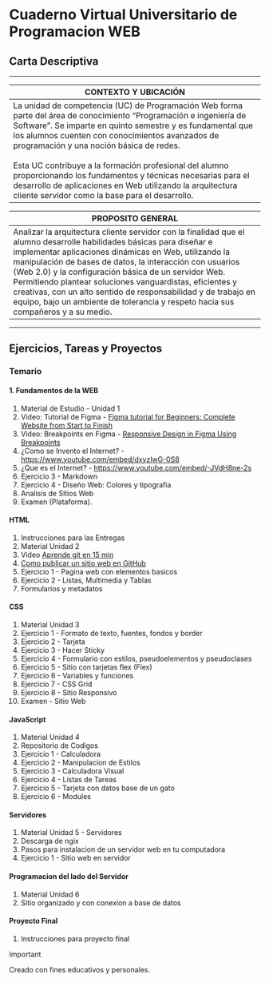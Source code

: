 
# Cuaderno Virtual Universitario de Programacion WEB

## Carta Descriptiva

_____________________________________________________________________________________________________

| **CONTEXTO Y UBICACIÓN**                                                                           |
|----------------------------------------------------------------------------------------------------|
| La unidad de competencia (UC) de Programación Web forma parte del área de conocimiento “Programación e ingeniería de Software”. Se imparte en quinto semestre y es fundamental que los alumnos cuenten con conocimientos avanzados de programación y una noción básica de redes. <br/><br/> Esta UC contribuye a la formación profesional del alumno proporcionando los fundamentos y técnicas necesarias para el desarrollo de aplicaciones en Web utilizando la arquitectura cliente servidor como la base para el desarrollo. |

| **PROPOSITO GENERAL** |
|----------------------------------------------------------------|
| Analizar la arquitectura cliente servidor con la finalidad que el alumno desarrolle habilidades básicas para diseñar e implementar aplicaciones dinámicas en Web, utilizando la manipulación de bases de datos, la interacción con usuarios (Web 2.0) y la configuración básica de un servidor Web. Permitiendo plantear soluciones vanguardistas, eficientes y creativas, con un alto sentido de responsabilidad y de trabajo en equipo, bajo un ambiente de tolerancia y respeto hacia sus compañeros y a su medio.  |

_____________________________________________________________________________________________________

## Ejercicios, Tareas y Proyectos

### Temario

#### 1. Fundamentos de la WEB

1. Material de Estudio - Unidad 1
2. Video: Tutorial de Figma - [Figma tutorial for Beginners: Complete Website from Start to Finish](https://www.youtube.com/watch?v=HZuk6Wkx_Eg&ab_channel=FluxAcademy)
3. Video: Breakpoints en Figma - [Responsive Design in Figma Using Breakpoints](https://www.youtube.com/watch?v=c0ZTaDMGb20&ab_channel=DesignWithArash)
4. ¿Como se Invento el Internet? - <https://www.youtube.com/embed/dxyzlwG-0S8>
5. ¿Que es el Internet? - <https://www.youtube.com/embed/-JVdH8ne-2s>
6. Ejercicio 3 -  Markdown
7. Ejercicio 4 - Diseño Web: Colores y tipografia
8. Analisis de Sitios Web
9. Examen (Plataforma).

#### HTML

1. Instrucciones para las Entregas
2. Material Unidad 2
3. Video [Aprende git en 15 min](https://www.youtube.com/watch?v=vlCXdvcgiE0)
4. [Como publicar un sitio web en GitHub](https://www.youtube.com/watch?v=8IdBAysf-U4&ab_channel=Programaci%C3%B3nAccesible)
5. Ejercicio 1 - Pagina web con elementos basicos
6. Ejercicio 2 - Listas, Multimedia y Tablas
7. Formularios y metadatos

#### CSS

1. Material Unidad 3
2. Ejercicio 1 - Formato de texto, fuentes, fondos y border
3. Ejercicio 2 - Tarjeta
4. Ejercicio 3 - Hacer Sticky
5. Ejercicio 4 - Formulario con estilos, pseudoelementos y pseudoclases
6. Ejercicio 5 - Sitio con tarjetas flex (Flex)
7. Ejercicio 6 - Variables y funciones
8. Ejercicio 7 - CSS Grid
9. Ejercicio 8 - Sitio Responsivo
10. Examen - Sitio Web

#### JavaScript

1. Material Unidad 4
2. Repositorio de Codigos
3. Ejercicio 1 - Calculadora
4. Ejercicio 2 - Manipulacion de Estilos
5. Ejercicio 3 - Calculadora Visual
6. Ejercicio 4 - Listas de Tareas
7. Ejercicio 5 - Tarjeta con datos base de un gato
8. Ejercicio 6 - Modules

#### Servidores

1. Material Unidad 5 - Servidores
2. Descarga de ngix
3. Pasos para instalacion de un servidor web en tu computadora
4. Ejercicio 1 - Sitio web en servidor

#### Programacion del lado del Servidor

1. Material Unidad 6
2. Sitio organizado y con conexion a base de datos

#### Proyecto Final

1. Instrucciones para proyecto final

> [!IMPORTANT]
> Creado con fines educativos y personales.